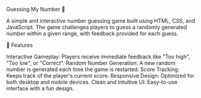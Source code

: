 Guessing My Number 🎲

A simple and interactive number guessing game built using HTML, CSS, and JavaScript. The game challenges players to guess a randomly generated number within a given range, with feedback provided for each guess.

🌟 Features

Interactive Gameplay: Players receive immediate feedback like "Too high", "Too low", or "Correct".
Random Number Generation: A new random number is generated each time the game is restarted.
Score Tracking: Keeps track of the player's current score.
Responsive Design: Optimized for both desktop and mobile devices.
Clean and Intuitive UI: Easy-to-use interface with a fun design.
